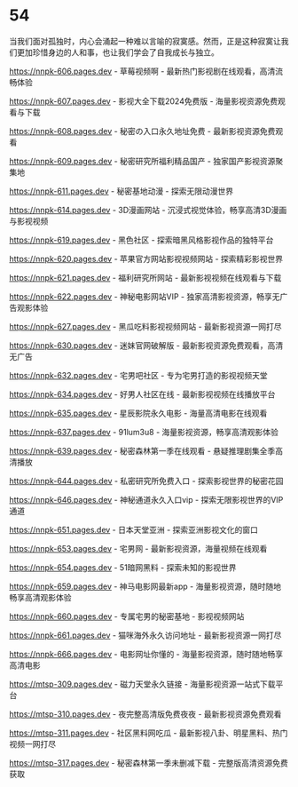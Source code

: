 # 54
当我们面对孤独时，内心会涌起一种难以言喻的寂寞感。然而，正是这种寂寞让我们更加珍惜身边的人和事，也让我们学会了自我成长与独立。

https://nnpk-606.pages.dev - 草莓视频啊 - 最新热门影视剧在线观看，高清流畅体验

https://nnpk-607.pages.dev - 影视大全下载2024免费版 - 海量影视资源免费观看与下载

https://nnpk-608.pages.dev - 秘密の入口永久地址免费 - 最新影视资源免费观看

https://nnpk-609.pages.dev - 秘密研究所福利精品国产 - 独家国产影视资源聚集地

https://nnpk-611.pages.dev - 秘密基地动漫 - 探索无限动漫世界

https://nnpk-614.pages.dev - 3D漫画网站 - 沉浸式视觉体验，畅享高清3D漫画与影视视频

https://nnpk-619.pages.dev - 黑色社区 - 探索暗黑风格影视作品的独特平台

https://nnpk-620.pages.dev - 苹果官方网站影视视频网站 - 探索精彩影视世界

https://nnpk-621.pages.dev - 福利研究所网站 - 最新影视视频在线观看与下载

https://nnpk-622.pages.dev - 神秘电影网站VIP - 独家高清影视资源，畅享无广告观影体验

https://nnpk-627.pages.dev - 黑瓜吃料影视视频网站 - 最新影视资源一网打尽

https://nnpk-630.pages.dev - 迷妹官网破解版 - 最新影视资源免费观看，高清无广告

https://nnpk-632.pages.dev - 宅男吧社区 - 专为宅男打造的影视视频天堂

https://nnpk-634.pages.dev - 好男人社区在线 - 最新影视视频在线播放平台

https://nnpk-635.pages.dev - 星辰影院永久电影 - 海量高清电影在线观看

https://nnpk-637.pages.dev - 91lum3u8 - 海量影视资源，畅享高清观影体验

https://nnpk-639.pages.dev - 秘密森林第一季在线观看 - 悬疑推理剧集全季高清播放

https://nnpk-644.pages.dev - 私密研究所免费入口 - 探索影视世界的秘密花园

https://nnpk-646.pages.dev - 神秘通道永久入口vip - 探索无限影视世界的VIP通道

https://nnpk-651.pages.dev - 日本天堂亚洲 - 探索亚洲影视文化的窗口

https://nnpk-653.pages.dev - 宅男网 - 最新影视资源，海量视频在线观看

https://nnpk-654.pages.dev - 51暗网黑料 - 探索未知的影视世界

https://nnpk-659.pages.dev - 神马电影网最新app - 海量影视资源，随时随地畅享高清观影体验

https://nnpk-660.pages.dev - 专属宅男的秘密基地 - 影视视频网站

https://nnpk-661.pages.dev - 猫咪海外永久访问地址 - 最新影视资源一网打尽

https://nnpk-666.pages.dev - 电影网址你懂的 - 海量影视资源，随时随地畅享高清电影

https://mtsp-309.pages.dev - 磁力天堂永久链接 - 海量影视资源一站式下载平台

https://mtsp-310.pages.dev - 夜完整高清版免费夜夜 - 最新影视资源免费观看

https://mtsp-311.pages.dev - 社区黑料网吃瓜 - 最新影视八卦、明星黑料、热门视频一网打尽

https://mtsp-317.pages.dev - 秘密森林第一季未删减下载 - 完整版高清资源免费获取
